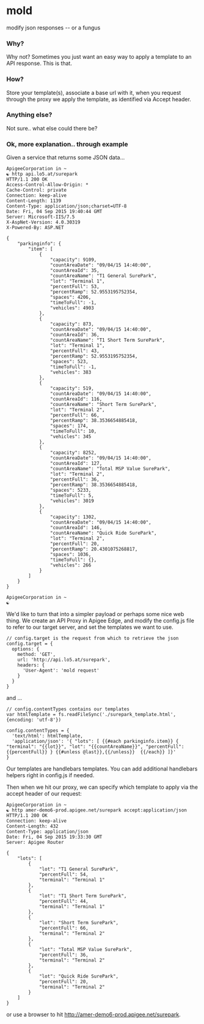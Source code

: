 # mold
modify json responses -- or a fungus

### Why?
Why not?
Sometimes you just want an easy way to apply a template to an API response. This is that.

### How?
Store your template(s), associate a base url with it, when you request through the proxy we apply the template, as identified via Accept header.

### Anything else?
Not sure.. what else could there be?

### Ok, more explanation.. through example
Given a service that returns some JSON data...

```
ApigeeCorporation in ~
☯ http api.lo5.at/surepark
HTTP/1.1 200 OK
Access-Control-Allow-Origin: *
Cache-Control: private
Connection: keep-alive
Content-Length: 1139
Content-Type: application/json;charset=UTF-8
Date: Fri, 04 Sep 2015 19:40:44 GMT
Server: Microsoft-IIS/7.5
X-AspNet-Version: 4.0.30319
X-Powered-By: ASP.NET

{
    "parkinginfo": {
        "item": [
            {
                "capacity": 9109,
                "countAreaDate": "09/04/15 14:40:00",
                "countAreaId": 35,
                "countAreaName": "T1 General SurePark",
                "lot": "Terminal 1",
                "percentFull": 53,
                "percentRamp": 52.9553195752354,
                "spaces": 4206,
                "timeToFull": -1,
                "vehicles": 4903
            },
            {
                "capacity": 873,
                "countAreaDate": "09/04/15 14:40:00",
                "countAreaId": 36,
                "countAreaName": "T1 Short Term SurePark",
                "lot": "Terminal 1",
                "percentFull": 43,
                "percentRamp": 52.9553195752354,
                "spaces": 523,
                "timeToFull": -1,
                "vehicles": 383
            },
            {
                "capacity": 519,
                "countAreaDate": "09/04/15 14:40:00",
                "countAreaId": 116,
                "countAreaName": "Short Term SurePark",
                "lot": "Terminal 2",
                "percentFull": 66,
                "percentRamp": 38.3536654885418,
                "spaces": 174,
                "timeToFull": 10,
                "vehicles": 345
            },
            {
                "capacity": 8252,
                "countAreaDate": "09/04/15 14:40:00",
                "countAreaId": 127,
                "countAreaName": "Total MSP Value SurePark",
                "lot": "Terminal 2",
                "percentFull": 36,
                "percentRamp": 38.3536654885418,
                "spaces": 5233,
                "timeToFull": 5,
                "vehicles": 3019
            },
            {
                "capacity": 1302,
                "countAreaDate": "09/04/15 14:40:00",
                "countAreaId": 146,
                "countAreaName": "Quick Ride SurePark",
                "lot": "Terminal 2",
                "percentFull": 20,
                "percentRamp": 20.4301075268817,
                "spaces": 1036,
                "timeToFull": {},
                "vehicles": 266
            }
        ]
    }
}

ApigeeCorporation in ~
☯
```

We'd like to turn that into a simpler payload or perhaps some nice web thing. We create an API Proxy in Apigee Edge, and modify the config.js file to refer to our target server, and set the templates we want to use.

```
// config.target is the request from which to retrieve the json
config.target = {
  options: {
    method: 'GET',
    url: 'http://api.lo5.at/surepark',
    headers: {
      'User-Agent': 'mold request'
    }
  }
}
```
and ...
```
// config.contentTypes contains our templates
var htmlTemplate = fs.readFileSync('./surepark_template.html', {encoding: 'utf-8'})

config.contentTypes = {
  'text/html': htmlTemplate,
  'application/json': '{ "lots": [ {{#each parkinginfo.item}} { "terminal": "{{lot}}", "lot": "{{countAreaName}}", "percentFull": {{percentFull}} } {{#unless @last}},{{/unless}}  {{/each}} ]}'
}
```

Our templates are handlebars templates. You can add additional handlebars helpers right in config.js if needed.

Then when we hit our proxy, we can specify which template to apply via the accept header of our request:

```
ApigeeCorporation in ~
☯ http amer-demo6-prod.apigee.net/surepark accept:application/json
HTTP/1.1 200 OK
Connection: keep-alive
Content-Length: 432
Content-Type: application/json
Date: Fri, 04 Sep 2015 19:33:30 GMT
Server: Apigee Router

{
    "lots": [
        {
            "lot": "T1 General SurePark",
            "percentFull": 54,
            "terminal": "Terminal 1"
        },
        {
            "lot": "T1 Short Term SurePark",
            "percentFull": 44,
            "terminal": "Terminal 1"
        },
        {
            "lot": "Short Term SurePark",
            "percentFull": 66,
            "terminal": "Terminal 2"
        },
        {
            "lot": "Total MSP Value SurePark",
            "percentFull": 36,
            "terminal": "Terminal 2"
        },
        {
            "lot": "Quick Ride SurePark",
            "percentFull": 20,
            "terminal": "Terminal 2"
        }
    ]
}
```

 or use a browser to hit http://amer-demo6-prod.apigee.net/surepark.
